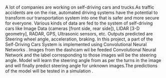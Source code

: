 A lot of companies are working on self-driving cars and trucks.As traffic accidents are on the rise, automated driving systems have the potential to transform our transportation system into one that is safer and more secure for everyone. Various kinds of data are fed to the system of self-driving cars like Image Data (cameras [front side, rear side]), LIDAR [3-D geometry], RADAR, GPS, Ultrasonic sensors, etc. Outputs predicted are Steering wheel angle, acceleration,  braking. In this project, a part of the Self-Driving Cars  System is implemented using Convolutional Neural Networks . Images  from the dashcam  wil be feeded Convolutional Neural Network and the label corresponding to those images will be the steering angle. Model will learn the steering angle from as per the turns in the image and will finally predict steering angle for unknown images.The predictions of the model will be tested in a simulation .

